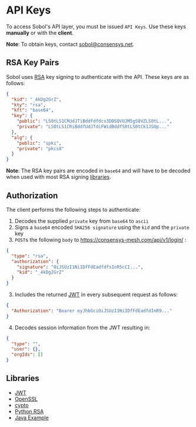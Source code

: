 # API Keys

To access Sobol's API layer, you must be issued `API Keys`.
Use these keys **manually** or with the **client**.

**Note**: To obtain keys, contact sobol@consensys.net.

## RSA Key Pairs

Sobol uses [RSA](https://en.wikipedia.org/wiki/RSA_(cryptosystem)) key signing to authenticate with the API. These keys are as follows:

```json
{
  "kid": "_4kDg2GrZ",
  "kty": "rsa",
  "kft": "base64",
  "key": {
    "public": "LS0tLS1CRUdJTiBddfdfdcv3DDSQVUJM5gS0VZLS0tL...",
    "private": "LS0tLS1CRiBddfUdJTdiFWidBddfS0tLS0tCk1JSUp..."
  },
  "alg": {
    "public": "spki",
    "private": "pkcs8"
  }
}
```
**Note**: The RSA key pairs are encoded in `base64` and will have to be decoded when used with most RSA signing [libraries](#libraries).

## Authorization

The client performs the following steps to authenticate:

1. Decodes the supplied `private` key from `base64` to `ascii`
2. Signs a `base64` encoded `SHA256 signature` using the `kid` and the `private` key
2. `POST`s the following `body` to https://consensys-mesh.com/api/v1/login/ :

```json
{
  "type": "rsa",
  "authorization": {
    "signature": "OiJSUzI1NiIDfFdEadfdfsInR5cCI...",
    "kid": "_4kDg2GrZ"
  }
}
```

3. Includes the returned [JWT](https://jwt.io/) in every subsequent request as follows:

```json
{
  "Authorization": "Bearer eyJhbGciOiJSUzI1NiIDfFdEadfdInR9..."
}
```

4. Decodes session information from the JWT resulting in:

```json
{
  "type": "",
  "user": {},
  "orgIds": []
}
```

## Libraries

* [JWT](https://jwt.io/)
* [OpenSSL](https://www.openssl.org/)
* [cypto](https://nodejs.org/api/crypto.html)
* [Python RSA](https://pypi.org/project/rsa/)
* [Java Example](https://gist.github.com/nielsutrecht/855f3bef0cf559d8d23e94e2aecd4ede)
